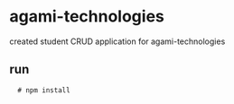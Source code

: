 # agami-technologies
created student CRUD application for agami-technologies

## run 
```
  # npm install 
```
